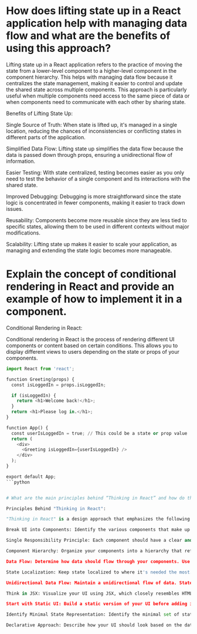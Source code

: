 # How does lifting state up in a React application help with managing data flow and what are the benefits of using this approach?
Lifting state up in a React application refers to the practice of moving the state from a lower-level component to a higher-level component in the component hierarchy. This helps with managing data flow because it centralizes the state management, making it easier to control and update the shared state across multiple components. This approach is particularly useful when multiple components need access to the same piece of data or when components need to communicate with each other by sharing state.

Benefits of Lifting State Up:

Single Source of Truth: When state is lifted up, it's managed in a single location, reducing the chances of inconsistencies or conflicting states in different parts of the application.

Simplified Data Flow: Lifting state up simplifies the data flow because the data is passed down through props, ensuring a unidirectional flow of information.

Easier Testing: With state centralized, testing becomes easier as you only need to test the behavior of a single component and its interactions with the shared state.

Improved Debugging: Debugging is more straightforward since the state logic is concentrated in fewer components, making it easier to track down issues.

Reusability: Components become more reusable since they are less tied to specific states, allowing them to be used in different contexts without major modifications.

Scalability: Lifting state up makes it easier to scale your application, as managing and extending the state logic becomes more manageable.

# Explain the concept of conditional rendering in React and provide an example of how to implement it in a component.

Conditional Rendering in React:

Conditional rendering in React is the process of rendering different UI components or content based on certain conditions. This allows you to display different views to users depending on the state or props of your components.

```python
import React from 'react';

function Greeting(props) {
  const isLoggedIn = props.isLoggedIn;

  if (isLoggedIn) {
    return <h1>Welcome back!</h1>;
  }
  return <h1>Please log in.</h1>;
}

function App() {
  const userIsLoggedIn = true; // This could be a state or prop value
  return (
    <div>
      <Greeting isLoggedIn={userIsLoggedIn} />
    </div>
  );
}

export default App;
```python


# What are the main principles behind “Thinking in React” and how do they guide the process of designing and building a React application?

Principles Behind "Thinking in React":

"Thinking in React" is a design approach that emphasizes the following principles:

Break UI into Components: Identify the various components that make up your UI. This helps in creating a modular and reusable structure.

Single Responsibility Principle: Each component should have a clear and focused responsibility, making it easier to understand and maintain.

Component Hierarchy: Organize your components into a hierarchy that reflects your UI's structure and data flow.

Data Flow: Determine how data should flow through your components. Use props to pass data from parent to child and callbacks to communicate from child to parent.

State Localization: Keep state localized to where it's needed the most. If multiple components need access to the same state, consider lifting it up to a common ancestor.

Unidirectional Data Flow: Maintain a unidirectional flow of data. State flows top-down, and communication between components is achieved through props and callbacks.

Think in JSX: Visualize your UI using JSX, which closely resembles HTML, making it easier to map the components' structure.

Start with Static UI: Build a static version of your UI before adding interactivity. This helps in understanding the component hierarchy and structure.

Identify Minimal State Representation: Identify the minimal set of states that your UI needs. Avoid duplicating state in multiple places.

Declarative Approach: Describe how your UI should look based on the data, and React will handle the rendering efficiently.

